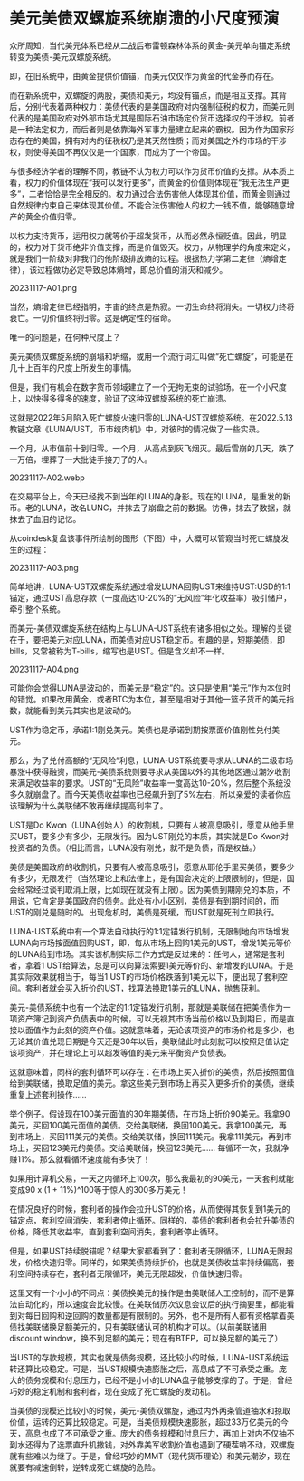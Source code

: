 # 美元美债双螺旋系统崩溃的小尺度预演

众所周知，当代美元体系已经从二战后布雷顿森林体系的黄金-美元单向锚定系统转变为美债-美元双螺旋系统。

即，在旧系统中，由黄金提供价值锚，而美元仅仅作为黄金的代金券而存在。

而在新系统中，双螺旋的两股，美债和美元，均没有锚点，而是相互支撑。其背后，分别代表着两种权力：美债代表的是美国政府对内强制征税的权力，而美元则代表的是美国政府对外部市场尤其是国际石油市场定价货币选择权的干涉权。前者是一种法定权力，而后者则是依靠海外军事力量建立起来的霸权。因为作为国家形态存在的美国，拥有对内的征税权乃是其天然性质；而对美国之外的市场的干涉权，则使得美国不再仅仅是一个国家，而成为了一个帝国。

与很多经济学者的理解不同，教链不认为权力可以作为货币价值的支撑。从本质上看，权力的价值体现在“我可以发行更多”，而黄金的价值则体现在“我无法生产更多”，二者恰恰是完全相反的。权力通过合法伤害他人体现其价值，而黄金则通过自然规律约束自己来体现其价值。不能合法伤害他人的权力一钱不值，能够随意增产的黄金价值归零。

以权力支持货币，运用权力就等价于超发货币，从而必然永恒贬值。因此，明显的，权力对于货币绝非价值支撑，而是价值毁灭。权力，从物理学的角度来定义，就是我们一阶级对非我们的他阶级排放熵的过程。根据热力学第二定律（熵增定律），该过程做功必定导致总体熵增，即总价值的消灭和减少。

20231117-A01.png

当然，熵增定律已经指明，宇宙的终点是热寂。一切生命终将消失。一切权力终将衰亡。一切价值终将归零。这是确定性的宿命。

唯一的问题是，在何种尺度上？

美元美债双螺旋系统的崩塌和坍缩，或用一个流行词汇叫做“死亡螺旋”，可能是在几十上百年的尺度上所发生的事情。

但是，我们有机会在数字货币领域建立了一个无拘无束的试验场。在一个小尺度上，以快得多得多的速度，验证了这种双螺旋系统的死亡崩溃。

这就是2022年5月陷入死亡螺旋火速归零的LUNA-UST双螺旋系统。在2022.5.13教链文章《LUNA/UST，币市绞肉机》中，对彼时的情况做了一些实录。

一个月，从市值前十到归零。一个月，从高点到灰飞烟灭。最后雪崩的几天，跌了一万倍，埋葬了一大批徒手接刀子的人。

20231117-A02.webp

在交易平台上，今天已经找不到当年的LUNA的身影。现在的LUNA，是重发的新币。老的LUNA，改名LUNC，并抹去了崩盘之前的数据。彷佛，抹去了数据，就抹去了血泪的记忆。

从coindesk复盘该事件所绘制的图形（下图）中，大概可以管窥当时死亡螺旋发生的过程：

20231117-A03.png

简单地讲，LUNA-UST双螺旋系统通过增发LUNA回购UST来维持UST:USD的1:1锚定，通过UST高息存款（一度高达10-20%的“无风险”年化收益率）吸引储户，牵引整个系统。

而美元-美债双螺旋系统在结构上与LUNA-UST系统有诸多相似之处。理解的关键在于，要把美元对应LUNA，而美债对应UST稳定币。有趣的是，短期美债，即bills，又常被称为T-bills，缩写也是UST。但是含义却不一样。

20231117-A04.png

可能你会觉得LUNA是波动的，而美元是“稳定”的。这只是使用“美元”作为本位时的错觉。如果改用黄金，或者BTC为本位，甚至是相对于其他一篮子货币的美元指数，就能看到美元其实也是波动的。

UST作为稳定币，承诺1:1刚兑美元。美债也是承诺到期按票面价值刚性兑付美元。

那么，为了兑付高额的“无风险”利息，LUNA-UST系统要寻求从LUNA的二级市场暴涨中获得融资，而美元-美债系统则要寻求从美国以外的其他地区通过潮汐收割来满足收益率的要求。UST的“无风险”收益率一度高达10-20%，然后整个系统没多久就崩盘了。而今天美债收益率也已经飙升到了5%左右，所以亲爱的读者你应该理解为什么美联储不敢再继续提高利率了。

UST是Do Kwon（LUNA创始人）的收割机，只要有人被高息吸引，愿意从他手里买UST，要多少有多少，无限发行。因为UST刚兑的本质，其实就是Do Kwon对投资者的负债。（相比而言，LUNA没有刚兑，就不是负债，而是权益。）

美债是美国政府的收割机，只要有人被高息吸引，愿意从耶伦手里买美债，要多少有多少，无限发行（当然理论上和法律上，是有国会决定的上限限制的，但是，国会经常经过谈判取消上限，比如现在就没有上限）。因为美债到期刚兑的本质，不用说，它肯定是美国政府的债务。此处有小小区别，美债是有到期时间的，而UST的刚兑是随时的。出现危机时，美债是死缓，而UST就是死刑立即执行。

LUNA-UST系统中有一个算法自动执行的1:1定锚发行机制，无限制地向市场增发LUNA向市场按面值回购UST，即，每从市场上回购1美元的UST，增发1美元等价的LUNA给到市场。其实该机制实际工作方式是反过来的：任何人，通常是套利者，拿着1 UST给算法，总是可以向算法索要1美元等价的、新增发的LUNA。于是其实际效果就相当于，每当1 UST的市场价格跌落到1美元以下，便出现了套利空间。套利者就会买入折价的UST，找算法换取1美元的LUNA，抛售获利。

美元-美债系统中也有一个法定的1:1定锚发行机制，那就是美联储在把美债作为一项资产簿记到资产负债表中的时候，可以无视其市场当前价格以及到期日，而是直接以面值作为此刻的资产价值。这就意味着，无论该项资产的市场价格是多少，也无论其价值兑现日期是今天还是30年以后，美联储此时此刻就可以按照足值认定该项资产，并在理论上可以超发等值的美元来平衡资产负债表。

这就意味着，同样的套利循环可以存在：在市场上买入折价的美债，然后按照面值给到美联储，换取足值的美元。拿这些美元到市场上再买入更多折价的美债，继续重复上述套利操作……

举个例子。假设现在100美元面值的30年期美债，在市场上折价90美元。我拿90美元，买回100美元面值的美债。交给美联储，换回100美元。我拿100美元，再到市场上，买回111美元的美债。交给美联储，换回111美元。我拿111美元，再到市场上，买回123美元的美债。交给美联储，换回123美元…… 每循环一次，我就净赚11%。那么就看循环速度能有多快了！

如果用计算机交易，一天之内循环上100次，那么我最初的90美元，一天套利就能变成90 x (1 + 11%)^100等于惊人的300多万美元！

在情况良好的时候，套利者的操作会拉升UST的价格，从而使得其恢复到1美元的锚定点，套利空间消失，套利者停止循环。同样的，美债的套利者也会拉升美债的价格，降低其收益率，直到套利空间消失，套利者停止循环。

但是，如果UST持续脱锚呢？结果大家都看到了：套利者无限循环，LUNA无限超发，价格快速归零。同样的，如果美债持续折价，也就是美债收益率持续偏高，套利空间持续存在，套利者无限循环，美元无限超发，价值快速归零。

这里又有一个小小的不同点：美债换美元的操作是由美联储人工控制的，而不是算法自动化的，所以速度会比较慢。在美联储历次议息会议后的执行摘要里，都能看到对每日回购和逆回购的数量都是有限制的。另外，也不是所有人都有资格拿着美债找美联储换足额美元的，只有美联储认可的机构才可以。（以前美联储用discount window，换不到足额的美元；现在有BTFP，可以换足额的美元了）

当UST的存款规模，其实也就是债务规模，还比较小的时候，LUNA-UST系统运转还算比较稳定。可是，当UST规模快速膨胀之后，高息成了不可承受之重。庞大的债务规模和付息压力，已经不是小小的LUNA盘子能够支撑的了。于是，曾经巧妙的稳定机制和套利者，现在变成了死亡螺旋的发动机。

当美债的规模还比较小的时候，美元-美债双螺旋，通过内外两条管道抽水和掠取价值，运转的还算比较稳定。可是，当美债规模快速膨胀，超过33万亿美元的今天，高息也成了不可承受之重。庞大的债务规模和付息压力，再加上对内不仅抽不到水还得为了选票直升机撒钱，对外靠美军收割价值也遇到了硬茬啃不动，双螺旋就有些难以为继了。于是，曾经巧妙的MMT（现代货币理论）和美元潮汐，现在就要有减速倒转，逆转成死亡螺旋的危险。
